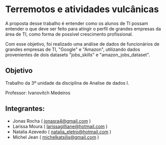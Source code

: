 # Terremotos e atividades vulcânicas

A proposta desse trabalho é entender como os alunos de TI possam entender o que deve ser feito para atingir o perfil de grandes empresas da área de TI, como forma de possível crescimento profissional.

Com esse objetivo, foi realizado uma análise de dados de funcionários de grandes empresas de TI, "Google" e "Amazon", utilizando dados provenientes de dois datasets "jobs_skills" e "amazon_jobs_dataset".

## Objetivo
Trabalho da 3º unidade da disciplina de Analise de dados I.

Professor: Ivanovitch Medeiros


## Integrantes:

* Jonas Rocha ( jonasra4@gmail.com )
* Larissa Moura ( larissagilliane@hotmail.com )
* Natalia Azevedo ( natalia_eletro@hotmail.com )
* Michel Jean ( michelkatsilis@gmail.com )
